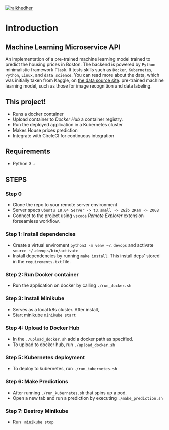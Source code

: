 [![ralkhedher](https://circleci.com/gh/ralkhedher/microservice_ml_api.svg?style=svg)](https://app.circleci.com/pipelines/github/ralkhedher/microservice_ml_api)

# Introduction
## Machine Learning Microservice API
An implementation of a pre-trained machine learning model trained to predict the housing prices in Boston. The backend is powered by `Python` minimalistic framework `Flask`. It tests skills such as `Docker`, `Kubernetes`, `Python`, `Linux`, and `data science`. 
You can read more about the data, which was initially taken from Kaggle, on [the data source site](https://www.kaggle.com/c/boston-housing). pre-trained machine learning model, such as those for image recognition and data labeling.

## This project!

- Runs a docker container
- Upload container to *Docker Hub* a container registry.
- Run the deployed application in a Kubernetes cluster
- Makes House prices prediction
- Integrate with CircleCI for continuous integration

## Requirements
 - Python 3 +

## STEPS

### Step 0
- Clone the repo to your remote server environment
- Server specs
`Ubuntu 18.04 Server -> t3.small -> 2Gib 2Ram -> 20GB`
- Connect to the project using `vscode` _Remote Explorer_ extension forseamless workflow.

### Step 1: Install dependencies
- Create a virtual enviroment `python3 -m venv ~/.devops` and activate `source ~/.devops/bin/activate`
- Install dependencies by running `make install`. This install deps' stored in the `requirements.txt` file.

### Step 2: Run Docker container
- Run the application on docker by calling `./run_docker.sh`

### Step 3: Install Minikube
- Serves as a local k8s cluster. After install, 
- Start minikube `minikube start`

### Step 4: Upload to Docker Hub
- In the `./upload_docker.sh` add a docker path as specified.
- To upload to docker hub, run `./upload_docker.sh`

### Step 5: Kubernetes deployment
- To deploy to kubernetes, run `./run_kubernetes.sh`

### Step 6: Make Predictions
- After running `./run_kubernetes.sh` that spins up a pod.
- Open a new tab and run a prediction by executing `./make_prediction.sh`

### Step 7: Destroy Minikube
- Run ` minikube stop`